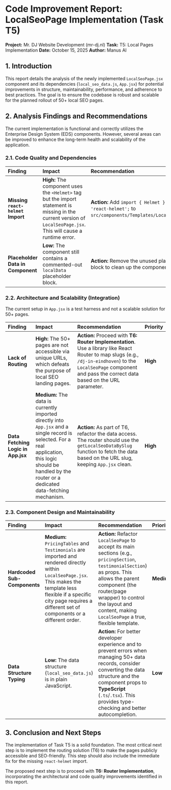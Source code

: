 # Code Improvement Report: LocalSeoPage Implementation (Task T5)

**Project:** Mr. DJ Website Development (mr-dj.nl)
**Task:** T5: Local Pages Implementation
**Date:** October 15, 2025
**Author:** Manus AI

## 1. Introduction
This report details the analysis of the newly implemented `LocalSeoPage.jsx` component and its dependencies (`local_seo_data.js`, `App.jsx`) for potential improvements in structure, maintainability, performance, and adherence to best practices. The goal is to ensure the codebase is robust and scalable for the planned rollout of 50+ local SEO pages.

## 2. Analysis Findings and Recommendations

The current implementation is functional and correctly utilizes the Enterprise Design System (EDS) components. However, several areas can be improved to enhance the long-term health and scalability of the application.

### 2.1. Code Quality and Dependencies

| Finding | Impact | Recommendation | Priority |
| :--- | :--- | :--- | :--- |
| **Missing `react-helmet` Import** | **High:** The component uses the `<Helmet>` tag but the import statement is missing in the current version of `LocalSeoPage.jsx`. This will cause a runtime error. | **Action:** Add `import { Helmet } from 'react-helmet';` to `src/components/Templates/LocalSeoPage.jsx`. | **High** |
| **Placeholder Data in Component** | **Low:** The component still contains a commented-out `localData` placeholder block. | **Action:** Remove the unused placeholder data block to clean up the component file. | **Low** |

### 2.2. Architecture and Scalability (Integration)

The current setup in `App.jsx` is a test harness and not a scalable solution for 50+ pages.

| Finding | Impact | Recommendation | Priority |
| :--- | :--- | :--- | :--- |
| **Lack of Routing** | **High:** The 50+ pages are not accessible via unique URLs, which defeats the purpose of local SEO landing pages. | **Action:** Proceed with **T6: Router Implementation**. Use a library like React Router to map slugs (e.g., `/dj-in-eindhoven`) to the `LocalSeoPage` component and pass the correct data based on the URL parameter. | **High** |
| **Data Fetching Logic in App.jsx** | **Medium:** The data is currently imported directly into `App.jsx` and a single record is selected. For a real application, this logic should be handled by the router or a dedicated data-fetching mechanism. | **Action:** As part of T6, refactor the data access. The router should use the `getLocalSeoDataBySlug` function to fetch the data based on the URL slug, keeping `App.jsx` clean. | **High** |

### 2.3. Component Design and Maintainability

| Finding | Impact | Recommendation | Priority |
| :--- | :--- | :--- | :--- |
| **Hardcoded Sub-Components** | **Medium:** `PricingTables` and `Testimonials` are imported and rendered directly within `LocalSeoPage.jsx`. This makes the template less flexible if a specific city page requires a different set of components or a different order. | **Action:** Refactor `LocalSeoPage` to accept its main sections (e.g., `pricingSection`, `testimonialSection`) as props. This allows the parent component (the router/page wrapper) to control the layout and content, making `LocalSeoPage` a true, flexible template. | **Medium** |
| **Data Structure Typing** | **Low:** The data structure (`local_seo_data.js`) is in plain JavaScript. | **Action:** For better developer experience and to prevent errors when managing 50+ data records, consider converting the data structure and the component props to **TypeScript** (`.ts`/`.tsx`). This provides type-checking and better autocompletion. | **Low** |

## 3. Conclusion and Next Steps

The implementation of Task T5 is a solid foundation. The most critical next step is to implement the routing solution (T6) to make the pages publicly accessible and SEO-friendly. This step should also include the immediate fix for the missing `react-helmet` import.

The proposed next step is to proceed with **T6: Router Implementation**, incorporating the architectural and code quality improvements identified in this report.
